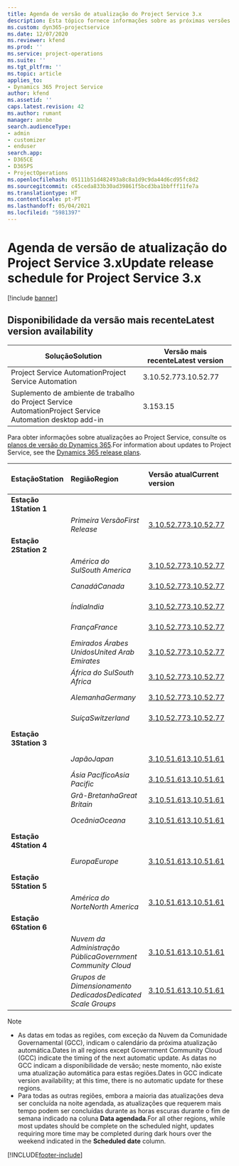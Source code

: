 ```yaml
---
title: Agenda de versão de atualização do Project Service 3.x
description: Esta tópico fornece informações sobre as próximas versões disponíveis e futuras do Dynamics 365 Project Service Automation.
ms.custom: dyn365-projectservice
ms.date: 12/07/2020
ms.reviewer: kfend
ms.prod: ''
ms.service: project-operations
ms.suite: ''
ms.tgt_pltfrm: ''
ms.topic: article
applies_to:
- Dynamics 365 Project Service
author: kfend
ms.assetid: ''
caps.latest.revision: 42
ms.author: rumant
manager: annbe
search.audienceType:
- admin
- customizer
- enduser
search.app:
- D365CE
- D365PS
- ProjectOperations
ms.openlocfilehash: 05111b51d482493a8c8a1d9c9da44d6cd95fc8d2
ms.sourcegitcommit: c45ceda833b30ad39861f5bcd3ba1bbfff11fe7a
ms.translationtype: HT
ms.contentlocale: pt-PT
ms.lasthandoff: 05/04/2021
ms.locfileid: "5981397"
---
```

# <a name="update-release-schedule-for-project-service-3x"></a><span data-ttu-id="ef479-103">Agenda de versão de atualização do Project Service 3.x</span><span class="sxs-lookup"><span data-stu-id="ef479-103">Update release schedule for Project Service 3.x</span></span>

[!include [banner](../includes/psa-now-project-operations.md)]

## <a name="latest-version-availability"></a><span data-ttu-id="ef479-104">Disponibilidade da versão mais recente</span><span class="sxs-lookup"><span data-stu-id="ef479-104">Latest version availability</span></span>

| <span data-ttu-id="ef479-105">Solução</span><span class="sxs-lookup"><span data-stu-id="ef479-105">Solution</span></span>  | <span data-ttu-id="ef479-106">Versão mais recente</span><span class="sxs-lookup"><span data-stu-id="ef479-106">Latest version</span></span> |
|-------|----|
| <span data-ttu-id="ef479-107">Project Service Automation</span><span class="sxs-lookup"><span data-stu-id="ef479-107">Project Service Automation</span></span>    | <span data-ttu-id="ef479-108">3.10.52.77</span><span class="sxs-lookup"><span data-stu-id="ef479-108">3.10.52.77</span></span> |
| <span data-ttu-id="ef479-109">Suplemento de ambiente de trabalho do Project Service Automation</span><span class="sxs-lookup"><span data-stu-id="ef479-109">Project Service Automation desktop add-in</span></span>                | <span data-ttu-id="ef479-110">3.15</span><span class="sxs-lookup"><span data-stu-id="ef479-110">3.15</span></span>          |

<span data-ttu-id="ef479-111">Para obter informações sobre atualizações ao Project Service, consulte os [planos de versão do Dynamics 365](/dynamics365/release-plans/).</span><span class="sxs-lookup"><span data-stu-id="ef479-111">For information about updates to Project Service, see the [Dynamics 365 release plans](/dynamics365/release-plans/).</span></span> 

| <span data-ttu-id="ef479-112">Estação</span><span class="sxs-lookup"><span data-stu-id="ef479-112">Station</span></span>  | <span data-ttu-id="ef479-113">Região</span><span class="sxs-lookup"><span data-stu-id="ef479-113">Region</span></span> | <span data-ttu-id="ef479-114">Versão atual</span><span class="sxs-lookup"><span data-stu-id="ef479-114">Current version</span></span> | <span data-ttu-id="ef479-115">Versão seguinte</span><span class="sxs-lookup"><span data-stu-id="ef479-115">Next version</span></span> |  <span data-ttu-id="ef479-116">Data agendada</span><span class="sxs-lookup"><span data-stu-id="ef479-116">Scheduled date</span></span>
| :---   | :---   | :---   | :---   |:---   |         
|<span data-ttu-id="ef479-117"><strong>Estação 1</strong></span><span class="sxs-lookup"><span data-stu-id="ef479-117"><strong>Station 1</strong></span></span> | |  |  | |
| | <span data-ttu-id="ef479-118"><i>Primeira Versão</i></span><span class="sxs-lookup"><span data-stu-id="ef479-118"><i>First Release</i></span></span> | [<span data-ttu-id="ef479-119">3.10.52.77</span><span class="sxs-lookup"><span data-stu-id="ef479-119">3.10.52.77</span></span>](whats-new-ur-31.md) | <span data-ttu-id="ef479-120">TBD</span><span class="sxs-lookup"><span data-stu-id="ef479-120">TBD</span></span> | <span data-ttu-id="ef479-121">28 de maio de 2021</span><span class="sxs-lookup"><span data-stu-id="ef479-121">May 28, 2021</span></span>
|<span data-ttu-id="ef479-122"><strong>Estação 2</strong></span><span class="sxs-lookup"><span data-stu-id="ef479-122"><strong>Station 2</strong></span></span> | |  |  | |
| | <span data-ttu-id="ef479-123"><i>América do Sul</i></span><span class="sxs-lookup"><span data-stu-id="ef479-123"><i>South America</i></span></span> | [<span data-ttu-id="ef479-124">3.10.52.77</span><span class="sxs-lookup"><span data-stu-id="ef479-124">3.10.52.77</span></span>](whats-new-ur-31.md) | <span data-ttu-id="ef479-125">TBD</span><span class="sxs-lookup"><span data-stu-id="ef479-125">TBD</span></span> | <span data-ttu-id="ef479-126">4 de junho de 2021</span><span class="sxs-lookup"><span data-stu-id="ef479-126">June 4, 2021</span></span>
| | <span data-ttu-id="ef479-127"><i>Canadá</i></span><span class="sxs-lookup"><span data-stu-id="ef479-127"><i>Canada</i></span></span> | [<span data-ttu-id="ef479-128">3.10.52.77</span><span class="sxs-lookup"><span data-stu-id="ef479-128">3.10.52.77</span></span>](whats-new-ur-31.md) | <span data-ttu-id="ef479-129">TBD</span><span class="sxs-lookup"><span data-stu-id="ef479-129">TBD</span></span> | <span data-ttu-id="ef479-130">4 de junho de 2021</span><span class="sxs-lookup"><span data-stu-id="ef479-130">June 4, 2021</span></span>
| | <span data-ttu-id="ef479-131"><i>Índia</i></span><span class="sxs-lookup"><span data-stu-id="ef479-131"><i>India</i></span></span> | [<span data-ttu-id="ef479-132">3.10.52.77</span><span class="sxs-lookup"><span data-stu-id="ef479-132">3.10.52.77</span></span>](whats-new-ur-31.md) | <span data-ttu-id="ef479-133">TBD</span><span class="sxs-lookup"><span data-stu-id="ef479-133">TBD</span></span> | <span data-ttu-id="ef479-134">4 de junho de 2021</span><span class="sxs-lookup"><span data-stu-id="ef479-134">June 4, 2021</span></span>
| | <span data-ttu-id="ef479-135"><i>França</i></span><span class="sxs-lookup"><span data-stu-id="ef479-135"><i>France</i></span></span> | [<span data-ttu-id="ef479-136">3.10.52.77</span><span class="sxs-lookup"><span data-stu-id="ef479-136">3.10.52.77</span></span>](whats-new-ur-31.md) | <span data-ttu-id="ef479-137">TBD</span><span class="sxs-lookup"><span data-stu-id="ef479-137">TBD</span></span> | <span data-ttu-id="ef479-138">4 de junho de 2021</span><span class="sxs-lookup"><span data-stu-id="ef479-138">June 4, 2021</span></span>
| | <span data-ttu-id="ef479-139"><i>Emirados Árabes Unidos</i></span><span class="sxs-lookup"><span data-stu-id="ef479-139"><i>United Arab Emirates</i></span></span> | [<span data-ttu-id="ef479-140">3.10.52.77</span><span class="sxs-lookup"><span data-stu-id="ef479-140">3.10.52.77</span></span>](whats-new-ur-31.md) | <span data-ttu-id="ef479-141">TBD</span><span class="sxs-lookup"><span data-stu-id="ef479-141">TBD</span></span> | <span data-ttu-id="ef479-142">4 de junho de 2021</span><span class="sxs-lookup"><span data-stu-id="ef479-142">June 4, 2021</span></span>
| | <span data-ttu-id="ef479-143"><i>África do Sul</i></span><span class="sxs-lookup"><span data-stu-id="ef479-143"><i>South Africa</i></span></span> | [<span data-ttu-id="ef479-144">3.10.52.77</span><span class="sxs-lookup"><span data-stu-id="ef479-144">3.10.52.77</span></span>](whats-new-ur-31.md) | <span data-ttu-id="ef479-145">TBD</span><span class="sxs-lookup"><span data-stu-id="ef479-145">TBD</span></span> | <span data-ttu-id="ef479-146">4 de junho de 2021</span><span class="sxs-lookup"><span data-stu-id="ef479-146">June 4, 2021</span></span>
| | <span data-ttu-id="ef479-147"><i>Alemanha</i></span><span class="sxs-lookup"><span data-stu-id="ef479-147"><i>Germany</i></span></span> | [<span data-ttu-id="ef479-148">3.10.52.77</span><span class="sxs-lookup"><span data-stu-id="ef479-148">3.10.52.77</span></span>](whats-new-ur-31.md) | <span data-ttu-id="ef479-149">TBD</span><span class="sxs-lookup"><span data-stu-id="ef479-149">TBD</span></span> | <span data-ttu-id="ef479-150">4 de junho de 2021</span><span class="sxs-lookup"><span data-stu-id="ef479-150">June 4, 2021</span></span>
| | <span data-ttu-id="ef479-151"><i>Suíça</i></span><span class="sxs-lookup"><span data-stu-id="ef479-151"><i>Switzerland</i></span></span> | [<span data-ttu-id="ef479-152">3.10.52.77</span><span class="sxs-lookup"><span data-stu-id="ef479-152">3.10.52.77</span></span>](whats-new-ur-31.md) | <span data-ttu-id="ef479-153">TBD</span><span class="sxs-lookup"><span data-stu-id="ef479-153">TBD</span></span> | <span data-ttu-id="ef479-154">4 de junho de 2021</span><span class="sxs-lookup"><span data-stu-id="ef479-154">June 4, 2021</span></span>
|<span data-ttu-id="ef479-155"><strong>Estação 3</strong></span><span class="sxs-lookup"><span data-stu-id="ef479-155"><strong>Station 3</strong></span></span> | |  |  | |
| | <span data-ttu-id="ef479-156"><i>Japão</i></span><span class="sxs-lookup"><span data-stu-id="ef479-156"><i>Japan</i></span></span> | [<span data-ttu-id="ef479-157">3.10.51.61</span><span class="sxs-lookup"><span data-stu-id="ef479-157">3.10.51.61</span></span>](whats-new-ur-30.md) | [<span data-ttu-id="ef479-158">3.10.52.77</span><span class="sxs-lookup"><span data-stu-id="ef479-158">3.10.52.77</span></span>](whats-new-ur-31.md) | <span data-ttu-id="ef479-159">07 de maio de 2021</span><span class="sxs-lookup"><span data-stu-id="ef479-159">May 07, 2021</span></span>
| | <span data-ttu-id="ef479-160"><i>Ásia Pacífico</i></span><span class="sxs-lookup"><span data-stu-id="ef479-160"><i>Asia Pacific</i></span></span> | [<span data-ttu-id="ef479-161">3.10.51.61</span><span class="sxs-lookup"><span data-stu-id="ef479-161">3.10.51.61</span></span>](whats-new-ur-30.md) | [<span data-ttu-id="ef479-162">3.10.52.77</span><span class="sxs-lookup"><span data-stu-id="ef479-162">3.10.52.77</span></span>](whats-new-ur-31.md) | <span data-ttu-id="ef479-163">07 de maio de 2021</span><span class="sxs-lookup"><span data-stu-id="ef479-163">May 07, 2021</span></span>
| | <span data-ttu-id="ef479-164"><i>Grã-Bretanha</i></span><span class="sxs-lookup"><span data-stu-id="ef479-164"><i>Great Britain</i></span></span> | [<span data-ttu-id="ef479-165">3.10.51.61</span><span class="sxs-lookup"><span data-stu-id="ef479-165">3.10.51.61</span></span>](whats-new-ur-30.md) | [<span data-ttu-id="ef479-166">3.10.52.77</span><span class="sxs-lookup"><span data-stu-id="ef479-166">3.10.52.77</span></span>](whats-new-ur-31.md) | <span data-ttu-id="ef479-167">07 de maio de 2021</span><span class="sxs-lookup"><span data-stu-id="ef479-167">May 07, 2021</span></span>
| | <span data-ttu-id="ef479-168"><i>Oceânia</i></span><span class="sxs-lookup"><span data-stu-id="ef479-168"><i>Oceana</i></span></span> | [<span data-ttu-id="ef479-169">3.10.51.61</span><span class="sxs-lookup"><span data-stu-id="ef479-169">3.10.51.61</span></span>](whats-new-ur-30.md) | [<span data-ttu-id="ef479-170">3.10.52.77</span><span class="sxs-lookup"><span data-stu-id="ef479-170">3.10.52.77</span></span>](whats-new-ur-31.md) | <span data-ttu-id="ef479-171">07 de maio de 2021</span><span class="sxs-lookup"><span data-stu-id="ef479-171">May 07, 2021</span></span>
|<span data-ttu-id="ef479-172"><strong>Estação 4</strong></span><span class="sxs-lookup"><span data-stu-id="ef479-172"><strong>Station 4</strong></span></span> | |  |  | |
| | <span data-ttu-id="ef479-173"><i>Europa</i></span><span class="sxs-lookup"><span data-stu-id="ef479-173"><i>Europe</i></span></span> | [<span data-ttu-id="ef479-174">3.10.51.61</span><span class="sxs-lookup"><span data-stu-id="ef479-174">3.10.51.61</span></span>](whats-new-ur-30.md) | [<span data-ttu-id="ef479-175">3.10.52.77</span><span class="sxs-lookup"><span data-stu-id="ef479-175">3.10.52.77</span></span>](whats-new-ur-31.md) | <span data-ttu-id="ef479-176">14 de maio de 2021</span><span class="sxs-lookup"><span data-stu-id="ef479-176">May 14, 2021</span></span>
|<span data-ttu-id="ef479-177"><strong>Estação 5</strong></span><span class="sxs-lookup"><span data-stu-id="ef479-177"><strong>Station 5</strong></span></span> | |  |  | |
| | <span data-ttu-id="ef479-178"><i>América do Norte</i></span><span class="sxs-lookup"><span data-stu-id="ef479-178"><i>North America</i></span></span> | [<span data-ttu-id="ef479-179">3.10.51.61</span><span class="sxs-lookup"><span data-stu-id="ef479-179">3.10.51.61</span></span>](whats-new-ur-30.md) | [<span data-ttu-id="ef479-180">3.10.52.77</span><span class="sxs-lookup"><span data-stu-id="ef479-180">3.10.52.77</span></span>](whats-new-ur-31.md) | <span data-ttu-id="ef479-181">21 de maio de 2021</span><span class="sxs-lookup"><span data-stu-id="ef479-181">May 21, 2021</span></span>
|<span data-ttu-id="ef479-182"><strong>Estação 6</strong></span><span class="sxs-lookup"><span data-stu-id="ef479-182"><strong>Station 6</strong></span></span> | |  |  | |
| | <span data-ttu-id="ef479-183"><i>Nuvem da Administração Pública</i></span><span class="sxs-lookup"><span data-stu-id="ef479-183"><i>Government Community Cloud</i></span></span> | [<span data-ttu-id="ef479-184">3.10.51.61</span><span class="sxs-lookup"><span data-stu-id="ef479-184">3.10.51.61</span></span>](whats-new-ur-30.md) | [<span data-ttu-id="ef479-185">3.10.52.77</span><span class="sxs-lookup"><span data-stu-id="ef479-185">3.10.52.77</span></span>](whats-new-ur-31.md) | <span data-ttu-id="ef479-186">21 de maio de 2021</span><span class="sxs-lookup"><span data-stu-id="ef479-186">May 21, 2021</span></span>
| | <span data-ttu-id="ef479-187"><i>Grupos de Dimensionamento Dedicados</i></span><span class="sxs-lookup"><span data-stu-id="ef479-187"><i>Dedicated Scale Groups</i></span></span> | [<span data-ttu-id="ef479-188">3.10.51.61</span><span class="sxs-lookup"><span data-stu-id="ef479-188">3.10.51.61</span></span>](whats-new-ur-30.md) | [<span data-ttu-id="ef479-189">3.10.52.77</span><span class="sxs-lookup"><span data-stu-id="ef479-189">3.10.52.77</span></span>](whats-new-ur-31.md) | <span data-ttu-id="ef479-190">28 de maio de 2021</span><span class="sxs-lookup"><span data-stu-id="ef479-190">May 28, 2021</span></span>

>[!Note]
> - <span data-ttu-id="ef479-191">As datas em todas as regiões, com exceção da Nuvem da Comunidade Governamental (GCC), indicam o calendário da próxima atualização automática.</span><span class="sxs-lookup"><span data-stu-id="ef479-191">Dates in all regions except Government Community Cloud (GCC) indicate the timing of the next automatic update.</span></span> <span data-ttu-id="ef479-192">As datas no GCC indicam a disponibilidade de versão; neste momento, não existe uma atualização automática para estas regiões.</span><span class="sxs-lookup"><span data-stu-id="ef479-192">Dates in GCC indicate version availability; at this time, there is no automatic update for these regions.</span></span>
> - <span data-ttu-id="ef479-193">Para todas as outras regiões, embora a maioria das atualizações deva ser concluída na noite agendada, as atualizações que requerem mais tempo podem ser concluídas durante as horas escuras durante o fim de semana indicado na coluna **Data agendada**.</span><span class="sxs-lookup"><span data-stu-id="ef479-193">For all other regions, while most updates should be complete on the scheduled night, updates requiring more time may be completed during dark hours over the weekend indicated in the **Scheduled date** column.</span></span>


[!INCLUDE[footer-include](../includes/footer-banner.md)]
